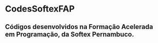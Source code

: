 # CodesSoftexFAP

Códigos desenvolvidos na Formação Acelerada em Programação, da Softex Pernambuco.
--
